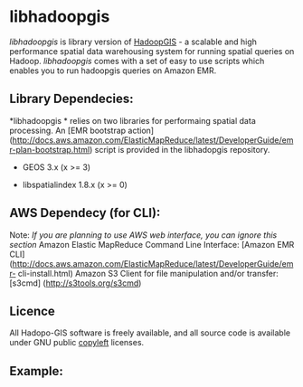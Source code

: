 # libhadoopgis
*libhadoopgis* is library version of [HadoopGIS](https://github.com/Hadoop-GIS/Hadoop-GIS) - a 
scalable and high performance spatial data warehousing system for running spatial queries on 
Hadoop. *libhadoopgis* comes with a set of easy to use scripts which enables you to run 
hadoopgis queries on Amazon EMR.

## Library Dependecies:
*libhadoopgis * relies on two libraries for performaing spatial data processing. An [EMR bootstrap action] (http://docs.aws.amazon.com/ElasticMapReduce/latest/DeveloperGuide/emr-plan-bootstrap.html) script is provided in the libhadopgis repository.

- GEOS 3.x (x >= 3)

- libspatialindex 1.8.x (x >= 0)

## AWS Dependecy (for CLI):
Note: *If you are planning to use AWS web interface, you can ignore this section*
Amazon Elastic MapReduce Command Line Interface: [Amazon EMR CLI] (http://docs.aws.amazon.com/ElasticMapReduce/latest/DeveloperGuide/emr-
cli-install.html)
Amazon S3 Client for file manipulation and/or transfer: [s3cmd] (http://s3tools.org/s3cmd)

## Licence
All Hadopo-GIS software is freely available, and all source code 
is available under GNU public [copyleft](http://www.gnu.org/copyleft/ "copyleft") licenses.

## Example:

